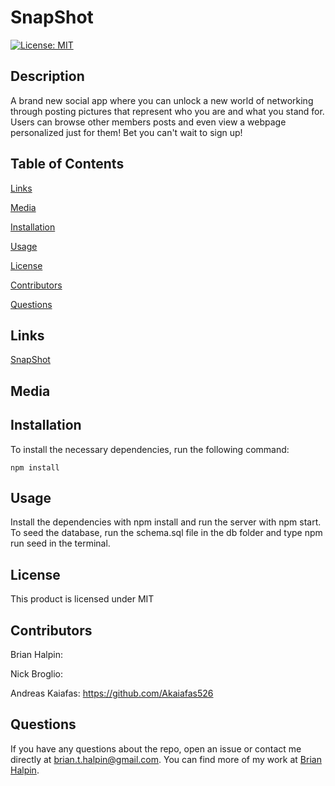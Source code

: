 # SnapShot
[![License: MIT](https://img.shields.io/badge/License-MIT-yellow.svg)](https://opensource.org/licenses/MIT)

## Description
A brand new social app where you can unlock a new world of networking through posting pictures that represent who you are and what you stand for. Users can browse other members posts and even view a webpage personalized just for them! Bet you can't wait to sign up!

## Table of Contents

[Links](#links)

[Media](#media)

[Installation](#installation)

[Usage](#usage)

[License](#license)

[Contributors](#contributors)

[Questions](#questions)

## Links
[SnapShot](https://snapshotban.herokuapp.com/)

## Media


## Installation
To install the necessary dependencies, run the following command:

    npm install

## Usage
Install the dependencies with npm install and run the server with npm start.  To seed the database, run the schema.sql file in the db folder and type npm run seed in the terminal.

## License
This product is licensed under MIT

## Contributors
Brian Halpin:

Nick Broglio:

Andreas Kaiafas: https://github.com/Akaiafas526

## Questions
If you have any questions about the repo, open an issue or contact me directly at <brian.t.halpin@gmail.com>. You can find more
    of my work at [Brian Halpin](https://github.com/bthalpin).
